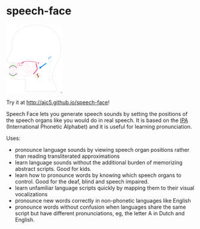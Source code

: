 # speech-face

[![batty](visual-vocals.png)](http://ajc5.github.io/speech-face)

Try it at http://ajc5.github.io/speech-face!

Speech Face lets you generate speech sounds by setting the positions of the speech organs like you would do in real speech. It is based on the [IPA](https://en.wikipedia.org/wiki/International_Phonetic_Alphabet) (International Phonetic Alphabet) and it is useful for learning  pronunciation.

Uses:
- pronounce language sounds by viewing speech organ positions rather than reading transliterated approximations
- learn language sounds without the additional burden of memorizing abstract scripts. Good for kids.
- learn how to pronounce words by knowing which speech organs to control. Good for the deaf, blind and speech impaired.
- learn unfamiliar language scripts quickly by mapping them to their visual vocalizations
- pronounce new words correctly in non-phonetic languages like English
- pronounce words without confusion when languages share the same script but have different pronunciations, eg, the letter A in Dutch and English.
